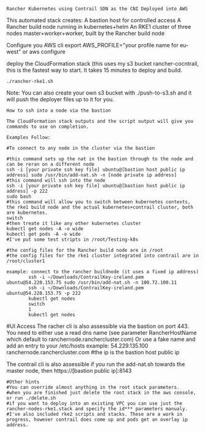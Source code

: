 ```
Rancher Kubernetes using Contrail SDN as the CNI Deployed into AWS 
```
This automated stack creates:
				A bastion host for controlled access
				A Rancher build node running in kubernetes+helm
				An RKE1 cluster of three nodes master+worker+worker, built by the Rancher build node

Configure you AWS cli
	export AWS_PROFILE="your profile name for eu-west"
	or
	aws configure

deploy the CloudFormation stack (this uses my s3 bucket rancher-cocntrail, this is the fastest way to start. It takes 15 minutes to deploy and build.

	./rancher-rke1.sh 

Note: You can also create your own s3 bucket with ./push-to-s3.sh and it will push the deployer files up to it for you. 

```
How to ssh into a node via the bastion

The CloudFormation stack outputs and the script output will give you commands to use on completion. 

Examples Follow:

#To connect to any node in the cluster via the bastion

#this command sets up the nat in the bastion through to the node and can be reran on a different node
ssh -i [your private ssh key file] ubuntu@[bastion host public ip address] sudo /usr/bin/add-nat.sh -n [node private ip address]
#this command will ssh into the node
ssh -i [your private ssh key file] ubuntu@[bastion host public ip address] -p 222 
sudo bash
#this command will allow you to switch between kubernetes contexts, the rke1 build node and the actual kubernetes+contrail cluster, both are kubernetes. 
switch
#then treate it like any other kubernetes cluster
kubectl get nodes -A -o wide
kubectl get pods -A -o wide
#I've put some test stripts in /root/Testing-k8s

#the config files for the Rancher build node are in /root
#the config files for the rke1 cluster integrated into contrail are in /root/cluster1

example: connect to the rancher buildnode (it uses a fixed ip address) 
		ssh -i ~/Downloads/ContrailKey-ireland.pem ubuntu@54.220.153.75 sudo /usr/bin/add-nat.sh -n 100.72.100.11 
		ssh -i ~/Downloads/ContrailKey-ireland.pem ubuntu@54.220.153.75 -p 222
		kubectl get nodes
		switch
		1
		kubectl get nodes

```
#UI Access
The racher cli is also assessible via the bastion on port 443. You need to either use a read dns name (see parameter RancherHostName which default to ranchernode.ranchercluster.com)
Or use a fake name and add an entry to your /etc/hosts 
example:
54.229.135.100 ranchernode.ranchercluster.com #the ip is the bastion host public ip

The contrail cli is also assessible if you run the add-nat.sh towards the master node, then https://[bastion public ip]:8143

```
#Other hints
#You can override almost anything in the root stack parameters.
#when you are finished just delete the root stack in the aws console, or run ./delete.sh
#if you want to deploy into an existing VPC you can use just the rancher-nodes-rke1.stack and specify the id*** parameters manualy. 
#I've also included rke2 scripts and stacks. These are a work in progress, however contrail does come up and pods get an overlay ip address.
